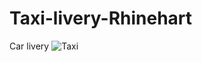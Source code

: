 # Taxi-livery-Rhinehart
Car livery
![Taxi](https://github.com/user-attachments/assets/3896ed1c-b609-49be-91a8-e554e24ee5a1)
